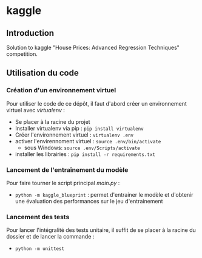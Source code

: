 # kaggle



## Introduction

Solution to kaggle "House Prices: Advanced Regression Techniques" competition.

## Utilisation du code

### Création d'un environnement virtuel

Pour utiliser le code de ce dépôt, il faut d'abord créer un environnement virtuel avec *virtualenv* :


+ Se placer à la racine du projet
+ Installer virtualenv via pip : `pip install virtualenv`
+ Créer l'environnement virtuel : `virtualenv .env`
+ activer l'envirennoment virtuel : `source .env/bin/activate`
    + sous Windows:  `source .env/Scripts/activate`
+ installer les librairies : `pip install -r requirements.txt`


### Lancement de l'entraînement du modèle

Pour faire tourner le script principal *main.py* :

+ `python -m kaggle_blueprint` : permet d'entrainer le modèle et d'obtenir une évaluation des performances sur le jeu d'entrainement


### Lancement des tests

Pour lancer l'intégralité des tests unitaire, il suffit de se placer à la racine du dossier et de lancer la commande : 

+ `python -m unittest` 
